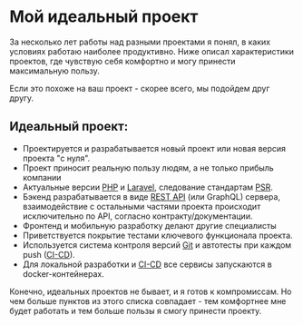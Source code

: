# Мой идеальный проект

За несколько лет работы над разными проектами я понял, в каких условиях работаю наиболее продуктивно. Ниже описал характеристики проектов, где чувствую себя комфортно и могу принести максимальную пользу.

Если это похоже на ваш проект - скорее всего, мы подойдем друг другу.


## Идеальный проект:

- Проектируется и разрабатывается новый проект или новая версия проекта "с нуля".
- Проект приносит реальную пользу людям, а не только прибыль компании
- Актуальные версии [PHP](../../tech/languages/PHP.md) и [Laravel](../../tech/frameworks/Laravel.md), следование стандартам [PSR](../../tech/methodologies/PSR.md).
- Бэкенд разрабатывается в виде [REST API](../../tech/methodologies/REST%20API.md) (или GraphQL) сервера, взаимодействие с остальными частями проекта происходит исключительно по API, согласно контракту/документации.
- Фронтенд и мобильную разработку делают другие специалисты
- Приветствуется покрытие тестами ключевого функционала проекта.
- Используется система контроля версий [Git](../../tech/tech-tools/Git.md) и автотесты при каждом push ([CI-CD](../../tech/methodologies/CI-CD.md)).
- Для локальной разработки и [CI-CD](../../tech/methodologies/CI-CD.md) все сервисы запускаются в docker-контейнерах.

Конечно, идеальных проектов не бывает, и я готов к компромиссам. Но чем больше пунктов из этого списка совпадает - тем комфортнее мне будет работать и тем больше пользы я смогу принести проекту.
